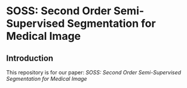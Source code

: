 # SOSS:  Second Order Semi-Supervised Segmentation for Medical Image



## Introduction

This repository is for our paper: *SOSS: Second Order Semi-Supervised Segmentation for Medical Image*
